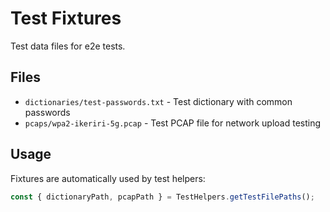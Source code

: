 # Test Fixtures

Test data files for e2e tests.

## Files

- `dictionaries/test-passwords.txt` - Test dictionary with common passwords
- `pcaps/wpa2-ikeriri-5g.pcap` - Test PCAP file for network upload testing

## Usage

Fixtures are automatically used by test helpers:

```typescript
const { dictionaryPath, pcapPath } = TestHelpers.getTestFilePaths();
```
